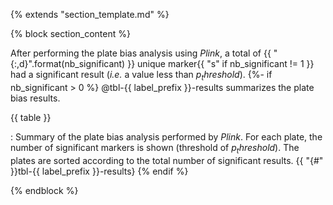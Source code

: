 {% extends "section_template.md" %}

{% block section_content %}

After performing the plate bias analysis using _Plink_, a total of
{{ "{:,d}".format(nb_significant) }} unique
marker{{ "s" if nb_significant != 1 }} had a significant result
(_i.e._ a value less than ${{ p_threshold }}$).
{%- if nb_significant > 0 %}
@tbl-{{ label_prefix }}-results summarizes the plate bias results.

{{ table }}

: Summary of the plate bias analysis performed by _Plink_. For each plate, the
number of significant markers is shown (threshold of ${{ p_threshold }}$). The
plates are sorted according to the total number of significant
results. {{ "{#" }}tbl-{{ label_prefix }}-results}
{% endif %}

{% endblock %}

